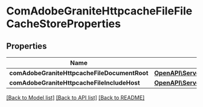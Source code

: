 # ComAdobeGraniteHttpcacheFileFileCacheStoreProperties

## Properties
Name | Type | Description | Notes
------------ | ------------- | ------------- | -------------
**comAdobeGraniteHttpcacheFileDocumentRoot** | [**OpenAPI\Server\Model\ConfigNodePropertyString**](ConfigNodePropertyString.md) |  | [optional] 
**comAdobeGraniteHttpcacheFileIncludeHost** | [**OpenAPI\Server\Model\ConfigNodePropertyString**](ConfigNodePropertyString.md) |  | [optional] 

[[Back to Model list]](../README.md#documentation-for-models) [[Back to API list]](../README.md#documentation-for-api-endpoints) [[Back to README]](../README.md)


